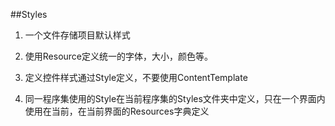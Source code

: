 ﻿##Styles

1. 一个文件存储项目默认样式

1. 使用Resource定义统一的字体，大小，颜色等。

1. 定义控件样式通过Style定义，不要使用ContentTemplate

1. 同一程序集使用的Style在当前程序集的Styles文件夹中定义，只在一个界面内使用在当前，在当前界面的Resources字典定义

